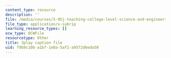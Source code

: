 ```yaml
---
content_type: resource
description: ''
file: /media/courses/5-95j-teaching-college-level-science-and-engineering-fall-2015/f9b9c10ba1b71e8a5af1a9572d6eda50_rqI_0FNAeS0.srt
file_type: application/x-subrip
learning_resource_types: []
ocw_type: OCWFile
resourcetype: Other
title: 3play caption file
uid: f9b9c10b-a1b7-1e8a-5af1-a9572d6eda50
---
```

